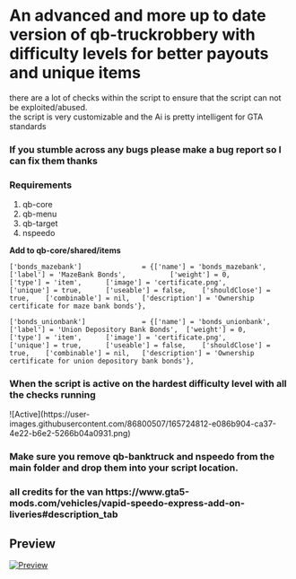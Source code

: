 <h1>An advanced and more up to date version of qb-truckrobbery with difficulty levels for better payouts and unique items</h1>
<p>there are a lot of checks within the script to ensure that the script can not be exploited/abused.<br>
the script is very customizable and the Ai is pretty intelligent for GTA standards<br></p>

<h3>If you stumble across any bugs please make a bug report so I can fix them thanks</h3>

<h3>Requirements</h3>
<ol>
<li>qb-core</li>
<li>qb-menu</li>
<li>qb-target</li>
<li>nspeedo</li>
</ol>

**Add to qb-core/shared/items**

```
['bonds_mazebank'] 				 = {['name'] = 'bonds_mazebank', 			  	['label'] = 'MazeBank Bonds', 			['weight'] = 0, 		['type'] = 'item', 		['image'] = 'certificate.png', 			['unique'] = true, 		['useable'] = false, 	['shouldClose'] = true,	   ['combinable'] = nil,   ['description'] = 'Ownership certificate for maze bank bonds'},
```

```
['bonds_unionbank'] 			 = {['name'] = 'bonds_unionbank', 			  	['label'] = 'Union Depository Bank Bonds', 	['weight'] = 0, 	['type'] = 'item', 		['image'] = 'certificate.png', 			['unique'] = true, 		['useable'] = false, 	['shouldClose'] = true,	   ['combinable'] = nil,   ['description'] = 'Ownership certificate for union depository bank bonds'},
```

<h3>When the script is active on the hardest difficulty level with all the checks running</h3>
![Active](https://user-images.githubusercontent.com/86800507/165724812-e086b904-ca37-4e22-b6e2-5266b04a0931.png)




<h3>Make sure you remove qb-banktruck and nspeedo from the main folder and drop them into your script location.</h3>

<h3>all credits for the van https://www.gta5-mods.com/vehicles/vapid-speedo-express-add-on-liveries#description_tab</h3>

<h2>Preview</h2>

[![Preview](https://img.youtube.com/vi/u5TyMyP-LKo/0.jpg)](https://www.youtube.com/watch?v=u5TyMyP-LKo)
